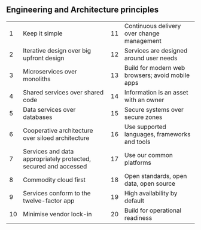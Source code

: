 
## Engineering and Architecture principles

|   |    |   |   |
|---|----|---|---|
|1|Keep it simple|11|Continuous delivery over change management
|2|Iterative design over big upfront design|12|Services are designed around user needs
|3|Microservices over monoliths|13|Build for modern web browsers; avoid mobile apps
|4|Shared services over shared code|14|Information is an asset with an owner
|5|Data services over databases|15|Secure systems over secure zones
|6|Cooperative architecture over siloed architecture|16|Use supported languages, frameworks and tools
|7|Services and data appropriately protected, secured and accessed|17|Use our common platforms
|8|Commodity cloud first|18|Open standards, open data, open source
|9|Services conform to the twelve-factor app|19|High availability by default
|10|Minimise vendor lock-in|20|Build for operational readiness


